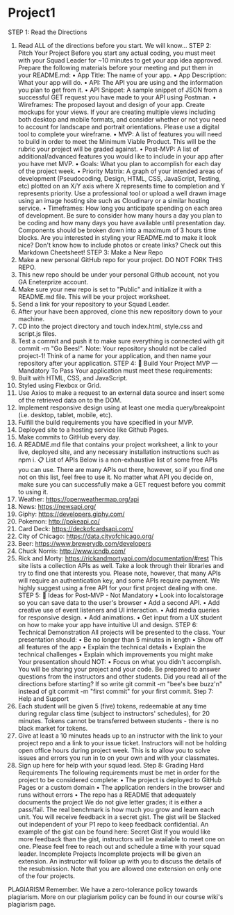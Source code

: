 # Project1

STEP 1: Read the Directions
1.	Read ALL of the directions before you start. We will know...
STEP 2: Pitch Your Project
Before you start any actual coding, you must meet with your Squad Leader for ~10 minutes to get your app idea approved. Prepare the following materials before your meeting and put them in your README.md:
•	App Title: The name of your app.
•	App Description: What your app will do.
•	API: The API you are using and the information you plan to get from it.
•	API Snippet: A sample snippet of JSON from a successful GET request you have made to your API using Postman.
•	Wireframes: The proposed layout and design of your app. Create mockups for your views. If your are creating multiple views including both desktop and mobile formats, and consider whether or not you need to account for landscape and portrait orientations. Please use a digital tool to complete your wireframe.
•	MVP: A list of features you will need to build in order to meet the Minimum Viable Product. This will be the rubric your project will be graded against.
•	Post-MVP: A list of additional/advanced features you would like to include in your app after you have met MVP.
•	Goals: What you plan to accomplish for each day of the project week.
•	Priority Matrix: A graph of your intended areas of development (Pseudocoding, Design, HTML, CSS, JavaScript, Testing, etc) plotted on an X/Y axis where X represents time to completion and Y represents priority. Use a professional tool or upload a well drawn image using an image hosting site such as Cloudinary or a similar hosting service.
•	Timeframes: How long you anticipate spending on each area of development. Be sure to consider how many hours a day you plan to be coding and how many days you have available until presentation day. Components should be broken down into a maximum of 3 hours time blocks.
Are you interested in styling your README.md to make it look nice? Don't know how to include photos or create links? Check out this Markdown Cheetsheet!
STEP 3: Make a New Repo
1.	Make a new personal GitHub repo for your project. DO NOT FORK THIS REPO.
2.	This new repo should be under your personal Github account, not you GA Eneterprize account.
3.	Make sure your new repo is set to "Public" and initialize it with a README.md file. This will be your project worksheet.
4.	Send a link for your repository to your Squad Leader.
5.	After your have been approved, clone this new repository down to your machine.
6.	CD into the project directory and touch index.html, style.css and script.js files.
7.	Test a commit and push it to make sure everything is connected with git commit -m "Go Bees!".
Note: Your repository should not be called project-1! Think of a name for your application, and then name your repository after your application.
STEP 4: 🔴 Build Your Project MVP — Mandatory To Pass
Your application must meet these requirements:
1.	Built with HTML, CSS, and JavaScript.
2.	Styled using Flexbox or Grid.
3.	Use Axios to make a request to an external data source and insert some of the retrieved data on to the DOM.
4.	Implement responsive design using at least one media query/breakpoint (i.e. desktop, tablet, mobile, etc).
5.	Fulfill the build requirements you have specified in your MVP.
6.	Deployed site to a hosting service like Github Pages.
7.	Make commits to GitHub every day.
8.	A README.md file that contains your project worksheet, a link to your live, deployed site, and any necessary installation instructions such as npm i.
📋 List of APIs
Below is a non-exhaustive list of some free APIs you can use. There are many APIs out there, however, so if you find one not on this list, feel free to use it. No matter what API you decide on, make sure you can successfully make a GET request before you commit to using it.
1.	Weather: https://openweathermap.org/api
2.	News: https://newsapi.org/
3.	Giphy: https://developers.giphy.com/
4.	Pokemon: http://pokeapi.co/
5.	Card Deck: https://deckofcardsapi.com/
6.	City of Chicago: https://data.cityofchicago.org/
7.	Beer: https://www.brewerydb.com/developers
8.	Chuck Norris: http://www.icndb.com/
9.	Rick and Morty: https://rickandmortyapi.com/documentation/#rest
This site lists a collection APIs as well. Take a look through their libraries and try to find one that interests you. Please note, however, that many APIs will require an authentication key, and some APIs require payment. We highly suggest using a free API for your first project dealing with one.
STEP 5: 🔵 Ideas for Post-MVP - Not Mandatory
•	Look into localstorage so you can save data to the user's browser
•	Add a second API.
•	Add creative use of event listeners and UI interaction.
•	Add media queries for responsive design.
•	Add animations.
•	Get input from a UX student on how to make your app have intuitive UI and design.
STEP 6: Technical Demonstration
All projects will be presented to the class. Your presentation should:
•	Be no longer than 5 minutes in length
•	Show off all features of the app
•	Explain the technical details
•	Explain the technical challenges
•	Explain which improvements you might make
Your presentation should NOT:
•	Focus on what you didn't accomplish.
You will be sharing your project and your code. Be prepared to answer questions from the instructors and other students.
Did you read all of the directions before starting? If so write git commit -m "bee's bee buzz'n" instead of git commit -m "first commit" for your first commit.
Step 7: Help and Support
1.	Each student will be given 5 (five) tokens, redeemable at any time during regular class time (subject to instructors' schedules), for 20 minutes. Tokens cannot be transferred between students - there is no black market for tokens.
2.	Give at least a 10 minutes heads up to an instructor with the link to your project repo and a link to your issue ticket. Instructors will not be holding open office hours during project week. This is to allow you to solve issues and errors you run in to on your own and with your classmates.
3.	Sign up here for help with your squad lead.
Step 8: Grading
Hard Requirements
The following requirements must be met in order for the project to be considered complete:
•	The project is deployed to GitHub Pages or a custom domain
•	The application renders in the browser and runs without errors
•	The repo has a README that adequately documents the project
We do not give letter grades; it is either a pass/fail. The real benchmark is how much you grow and learn each unit.
You will receive feedback in a secret gist. The gist will be Slacked out independent of your P1 repo to keep feedback confidential.
An example of the gist can be found here: Secret Gist
If you would like more feedback than the gist, instructors will be available to meet one on one. Please feel free to reach out and schedule a time with your squad leader.
Incomplete Projects
Incomplete projects will be given an extension. An instructor will follow up with you to discuss the details of the resubmission. Note that you are allowed one extension on only one of the four projects.


PLAGIARISM
Remember. We have a zero-tolerance policy towards plagiarism. More on our plagiarism policy can be found in our course wiki's plagiarism page.


